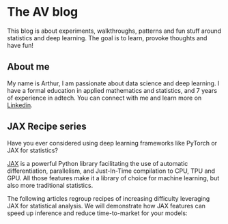 # The AV blog

This blog is about experiments, walkthroughs, patterns and fun stuff around statistics and deep learning.
The goal is to learn, provoke thoughts and have fun!

## About me

My name is Arthur, I am passionate about data science and deep learning. I have a formal education in applied mathematics and statistics, and 7 years of experience in adtech.
You can connect with me and learn more on [Linkedin](https://www.linkedin.com/in/arthur-vive/).

## JAX Recipe series

Have you ever considered using deep learning frameworks like PyTorch or JAX for statistics?

[JAX](https://jax.readthedocs.io/en/latest/) is a powerful Python library facilitating the use of automatic differentiation, parallelism, and Just-In-Time compilation to CPU, TPU and GPU. All those features make it a library of choice for machine learning, but also more traditional statistics.

The following articles regroup recipes of increasing difficulty leveraging JAX for statistical analysis. We will demonstrate how JAX features can speed up inference and reduce time-to-market for your models:

```{tableofcontents}
```
